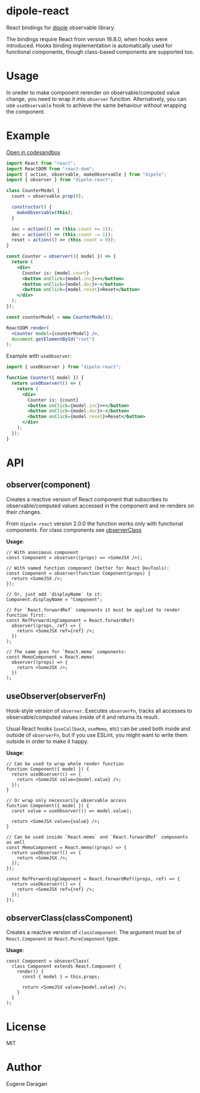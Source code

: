 # dipole-react

React bindings for [dipole](https://github.com/zheksoon/dipole) observable library.

The bindings require React from version 16.8.0, when hooks were introduced. Hooks binding implementation is automatically used for functional components, though class-based components are supported too.

# Usage

In oreder to make component rerender on observable/computed value change, you need to wrap it into `observer` funciton. Alternatively, you can use `useObservable` hook to achieve the same behaviour without wrapping the component.

# Example

[Open in codesandbox](https://codesandbox.io/s/dipole-react-example-counter-o4w64)

```jsx
import React from "react";
import ReactDOM from "react-dom";
import { action, observable, makeObservable } from "dipole";
import { observer } from "dipole-react";

class CounterModel {
  count = observable.prop(0);

  constructor() {
    makeObservable(this);
  }

  inc = action(() => (this.count += 1));
  dec = action(() => (this.count -= 1));
  reset = action(() => (this.count = 0));
}

const Counter = observer(({ model }) => {
  return (
    <div>
      Counter is: {model.count}
      <button onClick={model.inc}>+</button>
      <button onClick={model.dec}>-</button>
      <button onClick={model.reset}>Reset</button>
    </div>
  );
});

const counterModel = new CounterModel();

ReactDOM.render(
  <Counter model={counterModel} />,
  document.getElementById("root")
);
```

Example with `useObserver`:

```jsx
import { useObserver } from "dipole-react";

function Counter({ model }) {
  return useObserver(() => {
    return (
      <div>
        Counter is: {count}
        <button onClick={model.inc}>+</button>
        <button onClick={model.dec}>-</button>
        <button onClick={model.reset}>Reset</button>
      </div>
    );
  });
}
```

# API

## observer(component)

Creates a reactive version of React component that subscribes to observable/computed values accessed in the component and re-renders on their changes.

From `dipole-react` version 2.0.0 the function works only with functional components. For class components see [observerClass](#observerClass)

**Usage**:

```tsx
// With anonimous component
const Component = observer((props) => <SomeJSX />);

// With named function component (better for React DevTools):
const Component = observer(function Component(props) {
  return <SomeJSX />;
});

// Or, just add `displayName` to it:
Component.displayName = "Component";

// For `React.forwardRef` components it must be applied to render function first:
const RefForwardingComponent = React.forwardRef(
  observer((props, ref) => {
    return <SomeJSX ref={ref} />;
  })
);

// The same goes for `React.memo` components:
const MemoComponent = React.memo(
  observer((props) => {
    return <SomeJSX />;
  })
);
```

## useObserver(observerFn)

Hook-style version of `observer`.
Executes `observerFn`, tracks all accesses to observable/computed values inside of it and returns its result.

Usual React hooks (`useCallback`, `useMemo`, etc) can be used both inside and outside of `observerFn`, but if you use ESLint, you might want to write them outside in order to make it happy.

**Usage**:

```tsx
// Can be used to wrap whole render function
function Component({ model }) {
  return useObserver(() => {
    return <SomeJSX value={model.value} />;
  });
}

// Or wrap only necessarily observable access
function Component({ model }) {
  const value = useObserver(() => model.value);

  return <SomeJSX value={value} />;
}

// Can be used inside `React.memo` and `React.forwardRef` components as well
const MemoComponent = React.memo((props) => {
  return useObserver(() => {
    return <SomeJSX />;
  });
});

const RefForwardingComponent = React.forwardRef((props, ref) => {
  return useObserver(() => {
    return <SomeJSX ref={ref} />;
  });
});
```

## observerClass(classComponent)

Creates a reactive version of `classComponent`. The argument must be of `React.Component` or `React.PureComponent` type.

**Usage**:

```tsx
const Component = obseverClass(
  class Component extends React.Component {
    render() {
      const { model } = this.props;

      return <SomeJSX value={model.value} />;
    }
  }
);
```

# License

MIT

# Author

Eugene Daragan
